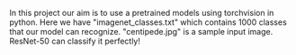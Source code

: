 In this project our aim is to use a pretrained models using torchvision in python. 
Here we have "imagenet_classes.txt" which contains 1000 classes that our model can recognize. 
"centipede.jpg" is a sample input image. ResNet-50 can classify it perfectly! 

